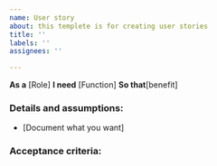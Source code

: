 ```yaml
---
name: User story
about: this templete is for creating user stories
title: ''
labels: ''
assignees: ''

---
```


**As a** [Role]
**I need** [Function]
**So that**[benefit]

### Details and assumptions:
* [Document what you want]

### Acceptance criteria:
